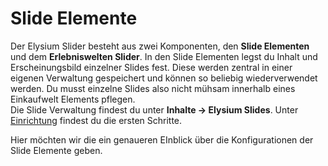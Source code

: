 # Slide Elemente

Der Elysium Slider besteht aus zwei Komponenten, den **Slide Elementen** und dem **Erlebniswelten Slider**. In den Slide Elementen legst du Inhalt und Erscheinungsbild einzelner Slides fest. Diese werden zentral in einer eigenen Verwaltung gespeichert und können so beliebig wiederverwendet werden. Du musst einzelne Slides also nicht mühsam innerhalb eines Einkaufwelt Elements pflegen.  
Die Slide Verwaltung findest du unter **Inhalte -> Elysium Slides**. Unter [Einrichtung](link#headline) findest du die ersten Schritte.  

Hier möchten wir die ein genaueren EInblick über die Konfigurationen der Slide Elemente geben.
